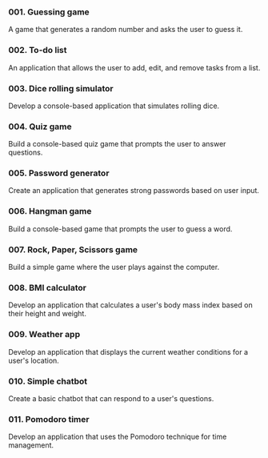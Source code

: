 ### 001. Guessing game
A game that generates a random number and asks the user to guess it.

### 002. To-do list
An application that allows the user to add, edit, and remove tasks from a list.

### 003. Dice rolling simulator
Develop a console-based application that simulates rolling dice.

### 004. Quiz game
Build a console-based quiz game that prompts the user to answer questions.

### 005. Password generator
Create an application that generates strong passwords based on user input.

### 006. Hangman game
Build a console-based game that prompts the user to guess a word.

### 007. Rock, Paper, Scissors game
Build a simple game where the user plays against the computer.

### 008. BMI calculator
Develop an application that calculates a user's body mass index based on their height and weight.

### 009. Weather app
Develop an application that displays the current weather conditions for a user's location.

### 010. Simple chatbot
Create a basic chatbot that can respond to a user's questions.

### 011. Pomodoro timer
Develop an application that uses the Pomodoro technique for time management.